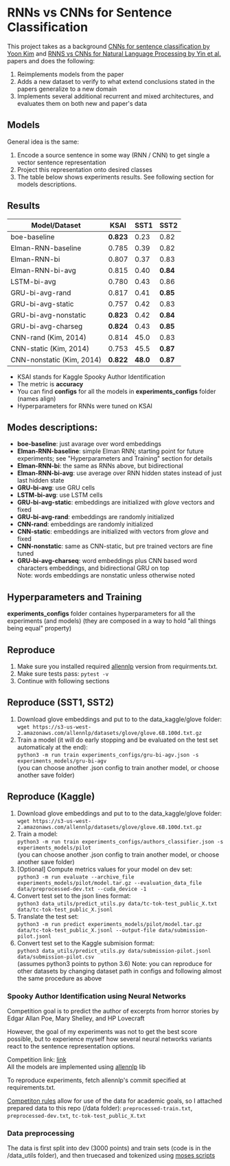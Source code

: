 # RNNs vs CNNs for Sentence Classification
This project takes as a background [CNNs for sentence classification by Yoon Kim](https://arxiv.org/pdf/1408.5882.pdf) and [RNNS vs CNNs for Natural Language Processing by Yin et al.](https://arxiv.org/pdf/1702.01923.pdf) papers and does the following: 
1) Reimplements models from the paper
2) Adds a new dataset to verify to what extend conclusions stated in the papers generalize to a new domain
3) Implements several additional recurrent and mixed architectures, and evaluates them on both new and paper's data

## Models
General idea is the same:
1) Encode a source sentence in some way (RNN / CNN) to get single a vector sentence representation
2) Project this representation onto desired classes
3) The table below shows experiments results. See following section for models descriptions.

## Results
| Model/Dataset | KSAI | SST1 | SST2 |
| --- | --- | ---| --- | 
| boe-baseline | __0.823__ | 0.23 | 0.82 |
| Elman-RNN-baseline | 0.785 | 0.39 | 0.82 |
| Elman-RNN-bi | 0.807 | 0.37 | 0.83 | 
| Elman-RNN-bi-avg | 0.815 | 0.40 | __0.84__ | 
| LSTM-bi-avg | 0.780 | 0.43 | 0.86 |
| GRU-bi-avg-rand | 0.817 | 0.41 | __0.85__ | 
| GRU-bi-avg-static | 0.757 | 0.42 | 0.83 |   
| GRU-bi-avg-nonstatic | __0.823__ | 0.42 | __0.84__ | 
| GRU-bi-avg-charseg | __0.824__ | 0.43 | __0.85__ |      
| CNN-rand (Kim, 2014) | 0.814 | 45.0 | 0.83 |   
| CNN-static (Kim, 2014) | 0.753 | 45.5 | __0.87__ |    
| CNN-nonstatic (Kim, 2014) | __0.822__ | __48.0__ | __0.87__ |

* KSAI stands for Kaggle Spooky Author Identification
* The metric is __accuracy__ <br>
* You can find __configs__ for all the models in __experiments_configs__ folder (names align)
* Hyperparameters for RNNs were tuned on KSAI  

## Modes descriptions:
- __boe-baseline__: just avarage over word embeddings 
- __Elman-RNN-baseline__: simple Elman RNN; starting point for future experiments; see "Hyperparameters and Training" section for details
- __Elman-RNN-bi__: the same as RNNs above, but bidirectional 
- __Elman-RNN-bi-avg__: use average over RNN hidden states instead of just last hidden state 
- __GRU-bi-avg__: use GRU cells
- __LSTM-bi-avg__: use LSTM cells
- __GRU-bi-avg-static__: embeddings are initialized with _glove_ vectors and fixed  
- __GRU-bi-avg-rand__:  embeddings are randomly initialized
- __CNN-rand__:  embeddings are randomly initialized
- __CNN-static__: embeddings are initialized with vectors from _glove_ and fixed  
- __CNN-nonstatic__: same as CNN-static, but pre trained vectors are fine tuned
- __GRU-bi-avg-charseq__: word embeddings plus CNN based word characters embeddings, and bidirectional GRU on top  
Note: words embeddings are nonstatic unless otherwise noted

## Hyperparameters and Training
__experiments_configs__ folder containes hyperparameters for all the experiments (and models) (they are composed in a way to hold "all things being equal" property) 

## Reproduce 
1) Make sure you installed required [allennlp](http://github.com/allenai/allennlp) version from requirments.txt.
2) Make sure tests pass:
`pytest -v`
3) Continue with following sections

## Reproduce (SST1, SST2)
1) Download glove embeddings and put to to the data_kaggle/glove folder: <br>
`wget https://s3-us-west-2.amazonaws.com/allennlp/datasets/glove/glove.6B.100d.txt.gz`
2) Train a model (it will do early stopping and be evaluated on the test set automaticaly at the end): <br>
`python3 -m run train experiments_configs/gru-bi-agv.json -s experiments_models/gru-bi-agv`<br>
(you can choose another .json config to train another model, or choose another save folder)

## Reproduce (Kaggle)
1) Download glove embeddings and put to to the data_kaggle/glove folder: <br>
`wget https://s3-us-west-2.amazonaws.com/allennlp/datasets/glove/glove.6B.100d.txt.gz`
2) Train a model: <br>
`python3 -m run train experiments_configs/authors_classifier.json -s experiments_models/pilot`<br>
(you can choose another .json config to train another model, or choose another save folder)
3) [Optional] Compute metrics values for your model on dev set: <br>
`python3 -m run evaluate --archive_file experiments_models/pilot/model.tar.gz --evaluation_data_file data/preprocessed-dev.txt --cuda_device -1`
4) Convert test set to the json lines format: <br>
`python3 data_utils/predict_utils.py data/tc-tok-test_public_X.txt data/tc-tok-test_public_X.jsonl`
5) Translate the test set: <br>
`python3 -m run predict experiments_models/pilot/model.tar.gz data/tc-tok-test_public_X.jsonl --output-file data/submission-pilot.jsonl`
6) Convert test set to the Kaggle submision format: <br>
`python3 data_utils/predict_utils.py data/submission-pilot.jsonl data/submission-pilot.csv`  <br>
(assumes python3 points to python 3.6)
Note: you can reproduce for other datasets by changing dataset path in configs and following almost the same procedure as above

### Spooky Author Identification using Neural Networks

Competition goal is to predict the author of excerpts from horror stories by Edgar Allan Poe, Mary Shelley, and HP Lovecraft

However, the goal of my experiments was not to get the best score possible, but to experience myself how several neural networks variants react to the sentence representation options. 

Competition link: [link](https://www.kaggle.com/c/spooky-author-identification) <br>
All the models are implemented using [allennlp](https://github.com/allenai/allennlp) lib

To reproduce experiments, fetch allennlp's commit specified at requirements.txt.   

[Competiton rules](https://www.kaggle.com/c/spooky-author-identification/rules) allow for use of the data for academic goals, 
so I attached prepared data to this repo (/data folder): `preprocessed-train.txt`, `preprocessed-dev.txt`, `tc-tok-test_public_X.txt`

### Data preprocessing
The data is first split into dev (3000 points) and train sets (code is in the /data_utils folder), and then truecased and tokenized using [moses scripts](https://github.com/marian-nmt/moses-scripts)    
